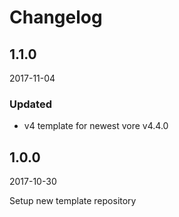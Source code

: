 # Changelog



## 1.1.0
2017-11-04

### Updated
- v4 template for newest vore v4.4.0



## 1.0.0
2017-10-30

Setup new template repository
